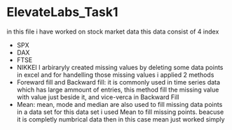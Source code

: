 # ElevateLabs_Task1
in this file i have worked on stock market data this data consist of 4 index
* SPX
* DAX
* FTSE
* NIKKEI
I arbiraryly created missing values by deleting some data points in excel
and for handelling those missing values i applied 2 methods
* Foreward fill and Backward fill: it is commonly used in time series data which has large ammount of entries, this method fill the missing value with value just beside it, and vice-verca in Backward Fill
* Mean: mean, mode and median are also used to fill missing data points in a data set for this data set i used Mean to fill missing points. beacuse it is completly numbrical data then in this case mean just worked simply
